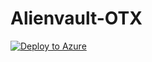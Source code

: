 # Alienvault-OTX

[![Deploy to Azure](https://aka.ms/deploytoazurebutton)](https://portal.azure.com/#create/Microsoft.Template/uri/https%3A%2F%2Fraw.githubusercontent.com%2FJakeD-5Q%2FCommunityPlaybooks%2Fmain%2FGroups%2FEnrich%2520Incidents%2FAlienvault-OTX%2Fazuredeploy.json)
